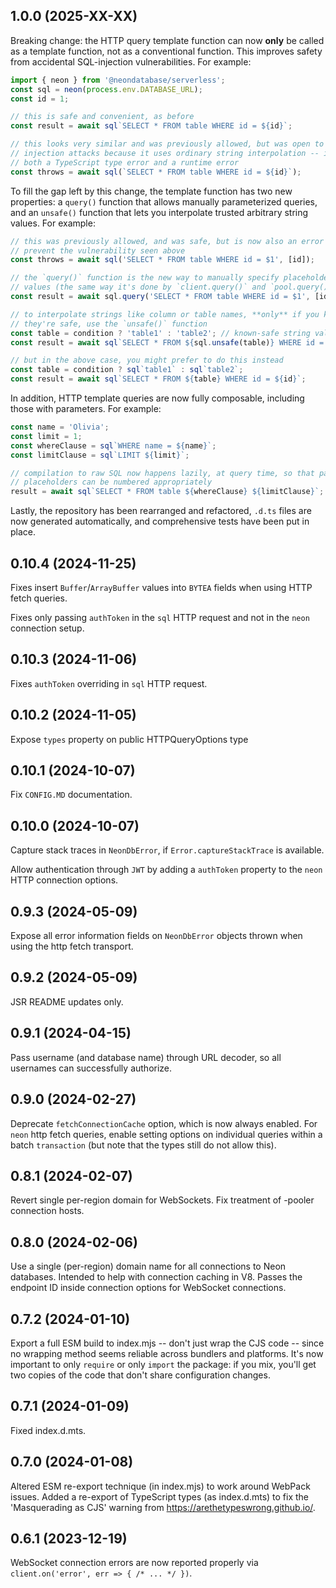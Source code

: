 ## 1.0.0 (2025-XX-XX)

Breaking change: the HTTP query template function can now **only** be called as a template function, not as a conventional function. This improves safety from accidental SQL-injection vulnerabilities. For example:

```js
import { neon } from '@neondatabase/serverless';
const sql = neon(process.env.DATABASE_URL);
const id = 1;

// this is safe and convenient, as before
const result = await sql`SELECT * FROM table WHERE id = ${id}`;

// this looks very similar and was previously allowed, but was open to SQL
// injection attacks because it uses ordinary string interpolation -- it's now
// both a TypeScript type error and a runtime error
const throws = await sql(`SELECT * FROM table WHERE id = ${id}`);
```

To fill the gap left by this change, the template function has two new properties: a `query()` function that allows manually parameterized queries, and an `unsafe()` function that lets you interpolate trusted arbitrary string values. For example:

```js
// this was previously allowed, and was safe, but is now also an error so as to
// prevent the vulnerability seen above
const throws = await sql('SELECT * FROM table WHERE id = $1', [id]);

// the `query()` function is the new way to manually specify placeholders and
// values (the same way it's done by `client.query()` and `pool.query()`)
const result = await sql.query('SELECT * FROM table WHERE id = $1', [id]);

// to interpolate strings like column or table names, **only** if you know
// they're safe, use the `unsafe()` function
const table = condition ? 'table1' : 'table2'; // known-safe string values
const result = await sql`SELECT * FROM ${sql.unsafe(table)} WHERE id = ${id}`;

// but in the above case, you might prefer to do this instead
const table = condition ? sql`table1` : sql`table2`;
const result = await sql`SELECT * FROM ${table} WHERE id = ${id}`;
```

In addition, HTTP template queries are now fully composable, including those with parameters. For example:

```js
const name = 'Olivia';
const limit = 1;
const whereClause = sql`WHERE name = ${name}`;
const limitClause = sql`LIMIT ${limit}`;

// compilation to raw SQL now happens lazily, at query time, so that parameter
// placeholders can be numbered appropriately
result = await sql`SELECT * FROM table ${whereClause} ${limitClause}`;
```

Lastly, the repository has been rearranged and refactored, `.d.ts` files are now generated automatically, and comprehensive tests have been put in place.

## 0.10.4 (2024-11-25)

Fixes insert `Buffer`/`ArrayBuffer` values into `BYTEA` fields when using HTTP fetch queries.

Fixes only passing `authToken` in the `sql` HTTP request and not in the `neon` connection setup.

## 0.10.3 (2024-11-06)

Fixes `authToken` overriding in `sql` HTTP request.

## 0.10.2 (2024-11-05)

Expose `types` property on public HTTPQueryOptions type

## 0.10.1 (2024-10-07)

Fix `CONFIG.MD` documentation.

## 0.10.0 (2024-10-07)

Capture stack traces in `NeonDbError`, if `Error.captureStackTrace` is available.

Allow authentication through `JWT` by adding a `authToken` property to the `neon` HTTP connection options.

## 0.9.3 (2024-05-09)

Expose all error information fields on `NeonDbError` objects thrown when using the http fetch transport.

## 0.9.2 (2024-05-09)

JSR README updates only.

## 0.9.1 (2024-04-15)

Pass username (and database name) through URL decoder, so all usernames can successfully authorize.

## 0.9.0 (2024-02-27)

Deprecate `fetchConnectionCache` option, which is now always enabled. For `neon` http fetch queries, enable setting options on individual queries within a batch `transaction` (but note that the types still do not allow this).

## 0.8.1 (2024-02-07)

Revert single per-region domain for WebSockets. Fix treatment of -pooler connection hosts.

## 0.8.0 (2024-02-06)

Use a single (per-region) domain name for all connections to Neon databases. Intended to help with connection caching in V8. Passes the endpoint ID inside connection options for WebSocket connections.

## 0.7.2 (2024-01-10)

Export a full ESM build to index.mjs -- don't just wrap the CJS code -- since no wrapping method seems reliable across bundlers and platforms. It's now important to only `require` or only `import` the package: if you mix, you'll get two copies of the code that don't share configuration changes.

## 0.7.1 (2024-01-09)

Fixed index.d.mts.

## 0.7.0 (2024-01-08)

Altered ESM re-export technique (in index.mjs) to work around WebPack issues. Added a re-export of TypeScript types (as index.d.mts) to fix the 'Masquerading as CJS' warning from https://arethetypeswrong.github.io/.

## 0.6.1 (2023-12-19)

WebSocket connection errors are now reported properly via `client.on('error', err => { /* ... */ })`.
